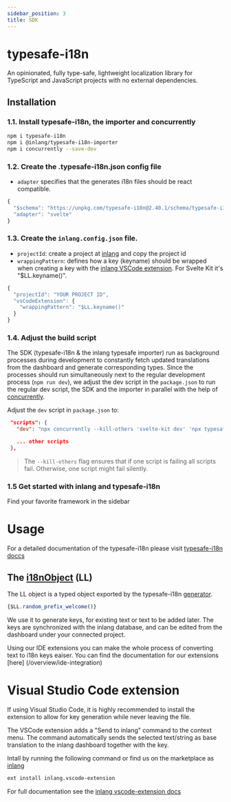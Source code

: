 ```yaml
---
sidebar_position: 3
title: SDK
---
```


# typesafe-i18n
An opinionated, fully type-safe, lightweight localization library for TypeScript and JavaScript projects with no external dependencies.

## Installation
### 1.1. Install typesafe-i18n, the importer and concurrently


```bash
npm i typesafe-i18n
npm i @inlang/typesafe-i18n-importer
npm i concurrently --save-dev
```

### 1.2. Create the .typesafe-i18n.json config file

- `adapter` specifies that the generates i18n files should be react compatible.

```js title="typesafe-i18n.json"
{
  "$schema": "https://unpkg.com/typesafe-i18n@2.40.1/schema/typesafe-i18n.json",
  "adapter": "svelte"
}
```

### 1.3. Create the `inlang.config.json` file.

- `projectId`: create a project at [inlang](https://app.inlang.dev) and copy the project id
- `wrappingPattern`: defines how a key (keyname) should be wrapped when creating a key with the [inlang
  VSCode extension](https://marketplace.visualstudio.com/items?itemName=inlang.vscode-extension). For Svelte Kit it's
  "$LL.keyname()".

```js title="inlang.project.json"
{
  "projectId": "YOUR PROJECT ID",
  "vsCodeExtension": {
    "wrappingPattern": "$LL.keyname()"
  }
}
```

### 1.4. Adjust the build script

The SDK (typesafe-i18n & the inlang typesafe importer) run as background processes during development to constantly fetch updated translations from the dashboard and generate corresponding types. Since the processes should run simultaneously next to the regular development process (`npm run dev`), we adjust the dev script in the `package.json` to run the regular dev script, the SDK and the importer in parallel with the help of [concurrently](https://www.npmjs.com/package/concurrently).

Adjust the `dev` script in `package.json` to:

```json
 "scripts": {
   "dev": "npx concurrently --kill-others 'svelte-kit dev' 'npx typesafe-i18n' 'npx @inlang/typesafe-i18n-importer'",

   ... other scripts
 },
```

> The `--kill-others` flag ensures that if one script is failing all scripts fail. Otherwise, one
> script might fail silently.

### 1.5 Get started with inlang and typesafe-i18n
Find your favorite framework in the sidebar

# Usage
For a detailed documentation of the typesafe-i18n please visit [typesafe-i18n doccs](https://github.com/ivanhofer/typesafe-i18n#readme)

## The [i18nObject](https://github.com/ivanhofer/typesafe-i18n#i18nObject) (LL)
The LL object is a typed object exported by the typesafe-i18n [generator](https://github.com/ivanhofer/typesafe-i18n#typesafety).

```js
{$LL.random_prefix_welcome()}
```

We use it to generate keys, for existing text or text to be added later. The keys are synchronized with the inlang database, and can be edited from the dashboard under your connected project.

Using our IDE extensions you can make the whole process of converting text to i18n keys eaiser. You can find the documentation for our extensions [here] (/overview/ide-integration)

# Visual Studio Code extension

If using Visual Studio Code, it is highly recommended to install the extension to allow for key generation while never leaving the file.

The VSCode extension adds a "Send to inlang" command to the context menu. The command automatically sends the selected text/string as base translation to the inlang dashboard together with the key.

Intall by running the following command or find us on the marketplace as [inlang](https://marketplace.visualstudio.com/items?itemName=inlang.vscode-extension)
```bash
ext install inlang.vscode-extension
```

For full documentation see the [inlang vscode-extension docs](https://github.com/inlang/inlang/tree/main/packages/inlang-vscode-extension)
